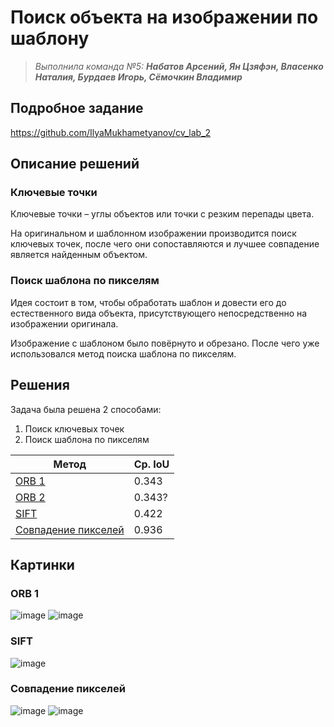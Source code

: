 # Поиск объекта на изображении по шаблону 
> *Выполнила команда №5: **Набатов Арсений, Ян Цзяфэн, Власенко Наталия, Бурдаев Игорь, Сёмочкин Владимир***

## Подробное задание
https://github.com/IlyaMukhametyanov/cv_lab_2

## Описание решений
### Ключевые точки
Ключевые точки – углы объектов или точки с резким перепады цвета. 

На оригинальном и шаблонном изображении производится поиск ключевых точек, после чего они сопоставляются и лучшее совпадение является найденным объектом. 

### Поиск шаблона по пикселям
Идея состоит в том, чтобы обработать шаблон и довести его до естественного вида объекта, присутствующего непосредственно на изображении оригинала.

Изображение с шаблоном было повёрнуто и обрезано. После чего уже использовался метод поиска шаблона по пикселям.

## Решения
Задача была решена 2 способами: 
1. Поиск ключевых точек
2. Поиск шаблона по пикселям

| Метод | Ср. IoU |
| ------ | ------ |
| [ORB 1](https://colab.research.google.com/drive/11f65zVX6kSmL52E_NNUfLTDBiqaQTZyK?usp=sharing) | 0.343 |
| [ORB 2](https://colab.research.google.com/drive/13jqZQ7p70qIntkSUGUXsGauNWnQIPw3m?usp=sharing) | 0.343? |
| [SIFT](https://drive.google.com/file/d/1vAUR2EFW6dYKFVW_VDfsgkfQZXvmIMu1/view?usp=sharing) | 0.422 |
| [Совпадение пикселей](https://colab.research.google.com/drive/1PWNlBoW1pJIoeSbfGaRHm4ZbgH_bUm63?usp=sharing) | 0.936 |

## Картинки
### ORB 1

![image](https://github.com/4graf/search_pattern_in_image/assets/49661732/aa7cf78d-c103-40e2-821e-7fbfa12e85e2)
![image](https://github.com/4graf/search_pattern_in_image/assets/49661732/c6b45218-3ea3-46d7-8b93-8ea82d793e7f)

### SIFT 

![image](https://github.com/4graf/search_pattern_in_image/assets/49661732/e9eab101-738c-4427-b9b6-f73f60dffec0)

### Совпадение пикселей

![image](https://github.com/4graf/search_pattern_in_image/assets/49661732/62375b0e-d739-4fe3-bd47-4a1708b45250)
![image](https://github.com/4graf/search_pattern_in_image/assets/49661732/87fe73b7-23d2-4a58-8734-0800c21f9cf2)
